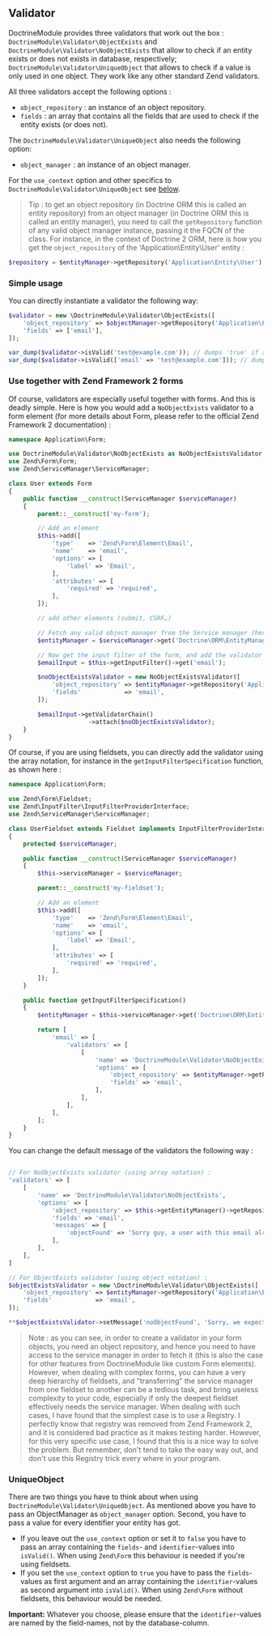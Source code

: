 ## Validator

DoctrineModule provides three validators that work out the box : `DoctrineModule\Validator\ObjectExists` and `DoctrineModule\Validator\NoObjectExists` that allow to check if an entity exists or does not exists in database, respectively; `DoctrineModule\Validator\UniqueObject` that allows to check if a value is only used in one object. They work like any other standard Zend validators.

All three validators accept the following options :

* `object_repository` : an instance of an object repository.
* `fields` : an array that contains all the fields that are used to check if the entity exists (or does not).

The `DoctrineModule\Validator\UniqueObject` also needs the following option:

* `object_manager` : an instance of an object manager.

For the `use_context` option and other specifics to `DoctrineModule\Validator\UniqueObject` see [below](#uniqueobject).

> Tip : to get an object repository (in Doctrine ORM this is called an entity repository) from an object manager (in Doctrine ORM this is called an entity manager), you need to call the `getRepository` function of any valid object manager instance, passing it the FQCN of the class. For instance, in the context of Doctrine 2 ORM, here is how you get the `object_repository` of the 'Application\Entity\User' entity :

```php
$repository = $entityManager->getRepository('Application\Entity\User');
```

### Simple usage

You can directly instantiate a validator the following way:

```php
$validator = new \DoctrineModule\Validator\ObjectExists([
    'object_repository' => $objectManager->getRepository('Application\Entity\User'),
    'fields' => ['email'],
]);

var_dump($validator->isValid('test@example.com')); // dumps 'true' if an entity matches
var_dump($validator->isValid(['email' => 'test@example.com'])); // dumps 'true' if an entity matches
```

### Use together with Zend Framework 2 forms

Of course, validators are especially useful together with forms. And this is deadly simple. Here is how you would add a `NoObjectExists` validator to a form element (for more details about Form, please refer to the official Zend Framework 2 documentation) :

```php
namespace Application\Form;

use DoctrineModule\Validator\NoObjectExists as NoObjectExistsValidator;
use Zend\Form\Form;
use Zend\ServiceManager\ServiceManager;

class User extends Form
{
	public function __construct(ServiceManager $serviceManager)
	{
		parent::__construct('my-form');

		// Add an element
		$this->add([
            'type'    => 'Zend\Form\Element\Email',
            'name'    => 'email',
            'options' => [
                'label' => 'Email',
            ],
            'attributes' => [
                'required' => 'required',
            ],
       	]);

       	// add other elements (submit, CSRF…)

       	// Fetch any valid object manager from the Service manager (here, an entity manager)
       	$entityManager = $serviceManager->get('Doctrine\ORM\EntityManager');

       	// Now get the input filter of the form, and add the validator to the email input
       	$emailInput = $this->getInputFilter()->get('email');

       	$noObjectExistsValidator = new NoObjectExistsValidator([
            'object_repository' => $entityManager->getRepository('Application\Entity\User'),
            'fields'            => 'email',
       	]);

       	$emailInput->getValidatorChain()
                      ->attach($noObjectExistsValidator);
	}
}
```

Of course, if you are using fieldsets, you can directly add the validator using the array notation, for instance in the `getInputFilterSpecification` function, as shown here :

```php
namespace Application\Form;

use Zend\Form\Fieldset;
use Zend\InputFilter\InputFilterProviderInterface;
use Zend\ServiceManager\ServiceManager;

class UserFieldset extends Fieldset implements InputFilterProviderInterface
{
	protected $serviceManager;

	public function __construct(ServiceManager $serviceManager)
	{
		$this->serviceManager = $serviceManager;

		parent::__construct('my-fieldset');

		// Add an element
		$this->add([
            'type'    => 'Zend\Form\Element\Email',
            'name'    => 'email',
            'options' => [
                'label' => 'Email',
            ],
            'attributes' => [
                'required' => 'required',
            ],
       	]);
	}

	public function getInputFilterSpecification()
	{
		$entityManager = $this->serviceManager->get('Doctrine\ORM\EntityManager');

		return [
			'email' => [
				'validators' => [
					[
						'name' => 'DoctrineModule\Validator\NoObjectExists',
						'options' => [
							'object_repository' => $entityManager->getRepository('Application\Entity\User'),
							'fields' => 'email',
						],
					],
				],
			],
		];
	}
}
```

You can change the default message of the validators the following way :

```php

// For NoObjectExists validator (using array notation) :
'validators' => [
	[
		'name' => 'DoctrineModule\Validator\NoObjectExists',
		'options' => [
			'object_repository' => $this->getEntityManager()->getRepository('Application\Entity\User'),
			'fields' => 'email',
			'messages' => [
				'objectFound' => 'Sorry guy, a user with this email already exists !',
			],
		],
	],
]

// For ObjectExists validator (using object notation) :
$objectExistsValidator = new \DoctrineModule\Validator\ObjectExists([
	'object_repository' => $entityManager->getRepository('Application\Entity\User'),
    'fields'            => 'email',
]);

**$objectExistsValidator->setMessage('noObjectFound', 'Sorry, we expect that this email exists !');**
```

> Note : as you can see, in order to create a validator in your form objects, you need an object repository, and hence you need to have access to the service manager in order to fetch it (this is also the case for other features from DoctrineModule like custom Form elements). However, when dealing with complex forms, you can have a very deep hierarchy of fieldsets, and "transferring" the service manager from one fieldset to another can be a tedious task, and bring useless complexity to your code, especially if only the deepest fieldset effectively needs the service manager. When dealing with such cases, I have found that the simplest case is to use a Registry. I perfectly know that registry was removed from Zend Framework 2, and it is considered bad practice as it makes testing harder. However, for this very specific use case, I found that this is a nice way to solve the problem. But remember, don't tend to take the easy way out, and don't use this Registry trick every where in your program.

### UniqueObject

There are two things you have to think about when using `DoctrineModule\Validator\UniqueObject`. As mentioned above you have to pass an ObjectManager as `object_manager` option.
Second, you have to pass a value for every identifier your entity has got.

* If you leave out the `use_context` option or set it to `false` you have to pass an array containing the `fields`- and `identifier`-values into `isValid()`. When using `Zend\Form` this behaviour is needed if you're using fieldsets.
* If you set the `use_context` option to `true` you have to pass the `fields`-values as first argument and an array containing the `identifier`-values as second argument into `isValid()`. When using `Zend\Form` without fieldsets, this behaviour would be needed.

__Important:__ Whatever you choose, please ensure that the `identifier`-values are named by the field-names, not by the database-column.

